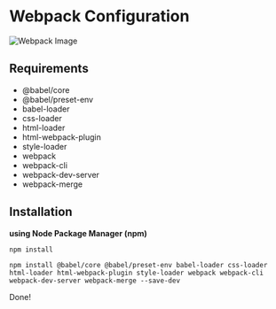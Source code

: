 # Webpack Configuration

![Webpack Image](https://raw.githubusercontent.com/webpack/media/master/logo/icon.png)

## Requirements

- @babel/core
- @babel/preset-env
- babel-loader
- css-loader
- html-loader
- html-webpack-plugin
- style-loader
- webpack
- webpack-cli
- webpack-dev-server
- webpack-merge

## Installation

**using Node Package Manager (npm)**

```
npm install
```

```
npm install @babel/core @babel/preset-env babel-loader css-loader html-loader html-webpack-plugin style-loader webpack webpack-cli webpack-dev-server webpack-merge --save-dev
```

Done!
